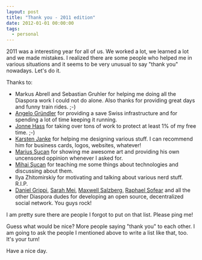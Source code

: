 ```yaml
---
layout: post
title: "Thank you - 2011 edition"
date: 2012-01-01 00:00:00
tags:
  - personal
---
```


2011 was a interesting year for all of us. We worked a lot, we learned a lot and we made mistakes. I realized there are some people who helped me in various situations and it seems to be very unusual to say "thank you" nowadays. Let's do it.

Thanks to:

* Markus Abrell and Sebastian Gruhler for helping me doing all the Diaspora work I could not do alone. Also thanks for providing great days and funny train rides. ;-)
* [Angelo Gründler][angelo] for providing a save Swiss infrastructure and for spending a lot of time keeping it running.
* [Jonne Hass][jonne] for taking over tons of work to protect at least 1% of my free time. ;-)
* [Karsten Janke][oberth] for helping me designing various stuff. I can recommend him for business cards, logos, websites, whatever!
* [Marius Şucan][marius] for showing me awesome art and providing his own uncensored oppinion whenever I asked for.
* [Mihai Şucan][mihai] for teaching me some things about technologies and discussing about them.
* Ilya Zhitomirskiy for motivating and talking about various nerd stuff. R.I.P.
* [Daniel Grippi][daniel], [Sarah Mei][sarah], [Maxwell Salzberg][max], [Raphael Sofear][raph] and all the other Diaspora dudes for developing an open source, decentralized social network. You guys rock!

I am pretty sure there are people I forgot to put on that list. Please ping me!

Guess what would be nice? More people saying "thank you" to each other. I am going to ask the people I mentioned above to write a list like that, too. It's your turn!

Have a nice day.

[angelo]: http://kanadezwo.ch/
[daniel]: http://twitter.com/danielgrippi
[jonne]: http://mrzyx.de/
[marius]: http://www.robodesign.ro/marius
[max]: http://blog.sourcedecay.net/
[mihai]: http://www.robodesign.ro/mihai
[oberth]: http://www.oberth-media.de/
[raph]: https://joindiaspora.com/u/raphael
[sarah]: http://sarahmei.com/

